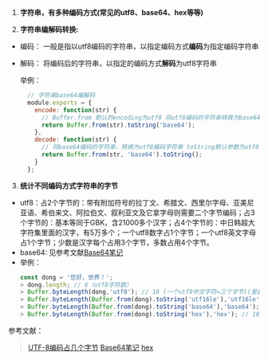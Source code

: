 1. **字符串，有多种编码方式(常见的utf8、base64、hex等等)**

2. **字符串编解码转换:**
  + 编码： 一般是指以utf8编码的字符串，以指定编码方式**编码**为指定编码字符串
  + 解码： 将编码后的字符串，以指定的编码方式**解码**为utf8字符串

    举例：
    ```javascript
      // 字符串base64编解码
      module.exports = {
        encode: function(str) {
          // Buffer.from 默认的encoding为utf8 将utf8编码的字符串转换为base64编码的字符串
          return Buffer.from(str).toString('base64');
        },
        decode: function(str) {
          // 将base64编码的字符串，转换为utf8编码字符串 toString默认参数为utf8(toString('utf8'))
          return Buffer.from(str, 'base64').toString();
        }
      };
    ```
3. **统计不同编码方式字符串的字节**
  + utf8：占2个字节的：带有附加符号的拉丁文、希腊文、西里尔字母、亚美尼亚语、希伯来文、阿拉伯文、叙利亚文及它拿字母则需要二个字节编码；占3个字节的：基本等同于GBK，含21000多个汉字；占4个字节的：中日韩超大字符集里面的汉字，有5万多个；一个utf8数字占1个字节；一个utf8英文字母占1个字节；少数是汉字每个占用3个字节，多数占用4个字节。
  + base64: 见参考文献[Base64笔记](http://www.ruanyifeng.com/blog/2008/06/base64.html)
  + 举例：
       ```javascript
       const dong = '您好，世界！';
       > dong.length; // 6（utf8字符数）
       > Buffer.byteLength(dong,'utf8'); // 18 (一个utf8中文字符=三个字节)(里面的标点符号为中文下的)
       > Buffer.byteLength(Buffer.from(dong).toString('utf16le'),'utf16le'); // 18
       > Buffer.byteLength(Buffer.from(dong).toString('base64'),'base64'); // 18
       > Buffer.byteLength(Buffer.from(dong).toString('hex'),'hex'); // 18
       ```

参考文献：
> [UTF-8编码占几个字节](https://blog.csdn.net/bluetjs/article/details/52936943)
> [Base64笔记](http://www.ruanyifeng.com/blog/2008/06/base64.html)
> [hex](https://www.jianshu.com/p/57c4e8d3f035)


